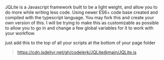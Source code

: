 JQLite is a Javascript framework built to be a light weight, and allow you to do more while writing less code. Using newer ES6+ code base created and compiled with the typescript language. You may fork this and create your own version of this. I will be trying to make this as customizable as possible to allow you to go in and change a few global variables for it to work with your workflow.



just add this to the top of all your scripts at the bottom of your page folder 

> https://cdn.jsdelivr.net/gh/codelerk/JQLite@main/JQLite.js
